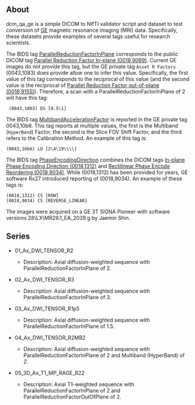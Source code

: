 
## About

dcm_qa_ge is a simple DICOM to NIfTI validator script and dataset to test conversion of [GE](https://www.gehealthcare.com/products/magnetic-resonance-imaging) magnetic resonance imaging (MRI) data. Specifically, these datasets provide examples of several tags useful for research scientists.

The BIDS tag [ParallelReductionFactorInPlane](https://bids-specification.readthedocs.io/en/latest/04-modality-specific-files/01-magnetic-resonance-imaging-data.html#in-plane-spatial-encoding) corresponds to the public DICOM tag [Parallel Reduction Factor In-plane (0018,9069)](http://dicomlookup.com/lookup.asp?sw=Tnumber&q=(0018,9069)). Current GE images do not provide this tag, but the GE private tag `Asset R Factors` (0043,1083) does provide allow one to infer this value. Specifically, the first value of this tag corresponds to the reciprocal of this value (and the second value is the reciprocal of [Parallel Reduction Factor out-of-plane (0018,9155)](http://dicomlookup.com/lookup.asp?sw=Tnumber&q=(0018,9155))). Therefore, a scan with a ParallelReductionFactorInPlane of 2 will have this tag:

```
 (0043,1083) DS [0.5\1] 
```

The BIDS tag [MultibandAccelerationFactor](https://bids-specification.readthedocs.io/en/latest/04-modality-specific-files/01-magnetic-resonance-imaging-data.html#slice-acceleration) is reported in the GE private tag 0043,10b6. This tag reports at multiple values, the first is the Multiband (`HyperBand`) Factor, the second is the Slice FOV Shift Factor, and the third refers to the Calibration Method. An example of this tag is:
 
```
(0043,10b6) LO [2\4\19\\\\] 
```

The BIDS tag [PhaseEncodingDirection](https://bids-specification.readthedocs.io/en/latest/04-modality-specific-files/01-magnetic-resonance-imaging-data.html#in-plane-spatial-encoding) combines the DICOM tags [In-plane Phase Encoding Direction (0018,1312)](http://dicomlookup.com/lookup.asp?sw=Tnumber&q=(0018,1312)) and [Rectilinear Phase Encode Reordering (0018,9034)](http://dicomlookup.com/lookup.asp?sw=Tnumber&q=(0018,9034)). While (0018,1312) has been provided for years, GE software Rx27 introduced reporting of (0018,9034). An example of these tags is:
 
```
(0018,1312) CS [ROW]
(0018,9034) CS [REVERSE_LINEAR]
```

The images were acquired on a GE 3T SIGNA Pioneer with software versions 28\LX\MR29.1_EA_2039.g by Jaemin Shin. 

## Series

* 01_Ax_DWI_TENSOR_R2
  * Description: Axial diffusion-weighted sequence with ParallelReductionFactorInPlane of 2.
  
* 02_Ax_DWI_TENSOR_R3
  * Description: Axial diffusion-weighted sequence with ParallelReductionFactorInPlane of 3.

* 03_Ax_DWI_TENSOR_R1p5
  *  Description: Axial diffusion-weighted sequence with ParallelReductionFactorInPlane of 1.5.

* 04_Ax_DWI_TENSOR_R2MB2
  * Description: Axial diffusion-weighted sequence with ParallelReductionFactorInPlane of 2 and Multiband (HyperBand) of 2.

* 05_3D_Ax_T1_MP_RAGE_R22
  *  Description: Axial T1-weighted sequence with ParallelReductionFactorInPlane of 2 and ParallelReductionFactorOutOfPlane of 2.
